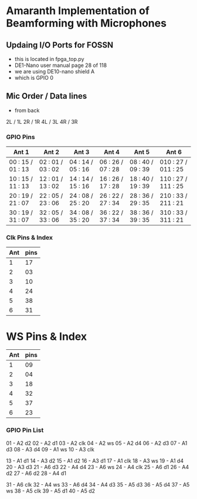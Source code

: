 # Amaranth Implementation of Beamforming with Microphones

## Updaing I/O Ports for FOSSN
- this is located in fpga_top.py
- DE1-Nano user manual page 28 of 118
- we are using DE10-nano shield A
- which is GPIO 0


## Mic Order / Data lines
- from back

2L / 1L
2R / 1R
4L / 3L
4R / 3R

### GPIO Pins
| Ant 1             | Ant 2             | Ant 3             | Ant 4             | Ant 5             | Ant 6               |
|-------------------|-------------------|-------------------|-------------------|-------------------|---------------------|
| 00 : 15 / 01 : 13 | 02 : 01 / 03 : 02 | 04 : 14 / 05 : 16 | 06 : 26 / 07 : 28 | 08 : 40 / 09 : 39 | 010 : 27 / 011 : 25 |
| 10 : 15 / 11 : 13 | 12 : 01 / 13 : 02 | 14 : 14 / 15 : 16 | 16 : 26 / 17 : 28 | 18 : 40 / 19 : 39 | 110 : 27 / 111 : 25 |
| 20 : 19 / 21 : 07 | 22 : 05 / 23 : 06 | 24 : 08 / 25 : 20 | 26 : 22 / 27 : 34 | 28 : 36 / 29 : 35 | 210 : 33 / 211 : 21 |
| 30 : 19 / 31 : 07 | 32 : 05 / 33 : 06 | 34 : 08 / 35 : 20 | 36 : 22 / 37 : 34 | 38 : 36 / 39 : 35 | 310 : 33 / 311 : 21 |

### Clk Pins & Index
| Ant | pins |
|-----|------|
| 1   | 17   |
| 2   | 03   |
| 3   | 10   |
| 4   | 24   |
| 5   | 38   |
| 6   | 31   |

# WS Pins & Index
| Ant | pins |
|-----|------|
| 1   | 09   |
| 2   | 04   |
| 3   | 18   |
| 4   | 32   |
| 5   | 37   |
| 6   | 23   |


### GPIO Pin List
01 - A2 d2
02 - A2 d1
03 - A2 clk
04 - A2 ws
05 - A2 d4
06 - A2 d3
07 - A1 d3
08 - A3 d4
09 - A1 ws
10 - A3 clk

13 - A1 d1
14 - A3 d2
15 - A1 d2
16 - A3 d1
17 - A1 clk
18 - A3 ws
19 - A1 d4
20 - A3 d3
21 - A6 d3
22 - A4 d4
23 - A6 ws
24 - A4 clk
25 - A6 d1
26 - A4 d2
27 - A6 d2
28 - A4 d1

31 - A6 clk
32 - A4 ws
33 - A6 d4
34 - A4 d3
35 - A5 d3
36 - A5 d4
37 - A5 ws
38 - A5 clk
39 - A5 d1
40 - A5 d2



